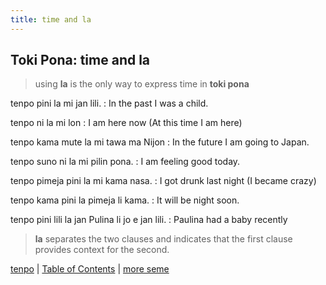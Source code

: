 ```yaml
---
title: time and la
---
```


## Toki Pona: time and la

> using **la** is the only way to express time in **toki pona**

tenpo pini la mi jan lili.
: In the past I was a child.

tenpo ni la mi lon
: I am here now (At this time I am here)

tenpo kama mute la mi tawa ma Nijon
: In the future I am going to Japan.

tenpo suno ni la mi pilin pona.
: I am feeling good today.

tenpo pimeja pini la mi kama nasa.
: I got drunk last night (I became crazy)

tenpo kama pini la pimeja li kama. 
: It will be night soon.

tenpo pini lili la jan Pulina li jo e jan lili.
: Paulina had a baby recently

> **la** separates the two clauses and indicates that the first clause provides context for the second.

[tenpo](73tenpo.md) | [Table of Contents](toc.md) | [more seme](75seme.md)